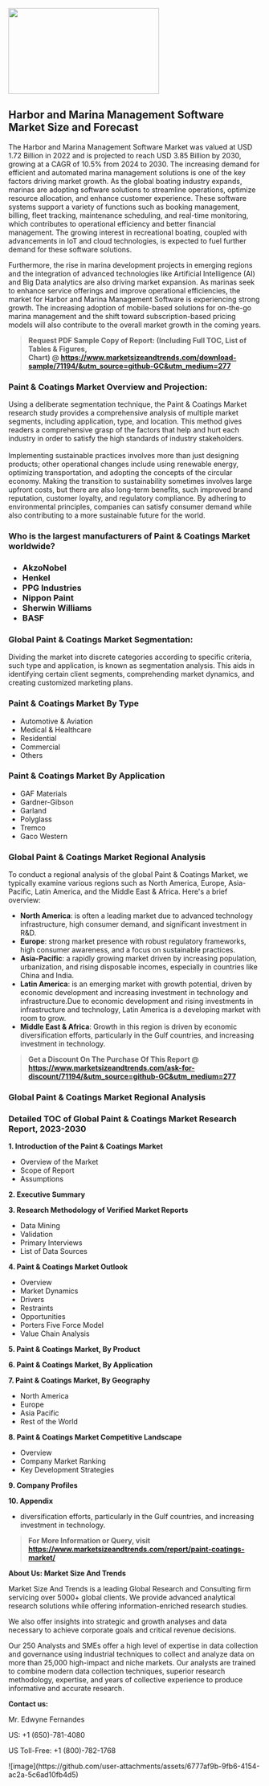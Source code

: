 <p><img class="alignnone size-medium wp-image-20088" src="https://ffe5etoiles.com/wp-content/uploads/2024/12/MST1-300x171.png" alt="" width="300" height="171" /></p><h2>Harbor and Marina Management Software Market Size and Forecast</h2><p>The Harbor and Marina Management Software Market was valued at USD 1.72 Billion in 2022 and is projected to reach USD 3.85 Billion by 2030, growing at a CAGR of 10.5% from 2024 to 2030. The increasing demand for efficient and automated marina management solutions is one of the key factors driving market growth. As the global boating industry expands, marinas are adopting software solutions to streamline operations, optimize resource allocation, and enhance customer experience. These software systems support a variety of functions such as booking management, billing, fleet tracking, maintenance scheduling, and real-time monitoring, which contributes to operational efficiency and better financial management. The growing interest in recreational boating, coupled with advancements in IoT and cloud technologies, is expected to fuel further demand for these software solutions.</p><p>Furthermore, the rise in marina development projects in emerging regions and the integration of advanced technologies like Artificial Intelligence (AI) and Big Data analytics are also driving market expansion. As marinas seek to enhance service offerings and improve operational efficiencies, the market for Harbor and Marina Management Software is experiencing strong growth. The increasing adoption of mobile-based solutions for on-the-go marina management and the shift toward subscription-based pricing models will also contribute to the overall market growth in the coming years.</p></p><blockquote id="" class=""><strong>Request PDF Sample Copy of Report: (Including Full TOC, List of Tables &amp; Figures, Chart)&nbsp;@&nbsp;<strong><a href="https://www.marketsizeandtrends.com/download-sample/71194/&utm_source=github-GC&utm_medium=277" target="_blank">https://www.marketsizeandtrends.com/download-sample/71194/&utm_source=github-GC&utm_medium=277</a></strong></strong></blockquote><h3 id="" class="">Paint & Coatings Market&nbsp;Overview and Projection:</h3><p id="" class="">Using a deliberate segmentation technique, the Paint & Coatings Market research study provides a comprehensive analysis of multiple market segments, including application, type, and location. This method gives readers a comprehensive grasp of the factors that help and hurt each industry in order to satisfy the high standards of industry stakeholders. <br /> <br />Implementing sustainable practices involves more than just designing products; other operational changes include using renewable energy, optimizing transportation, and adopting the concepts of the circular economy. Making the transition to sustainability sometimes involves large upfront costs, but there are also long-term benefits, such improved brand reputation, customer loyalty, and regulatory compliance. By adhering to environmental principles, companies can satisfy consumer demand while also contributing to a more sustainable future for the world.</p><h3 id="" class="">Who is the largest manufacturers of&nbsp;Paint & Coatings Market worldwide?</h3><h3 class=""><p><ul><li>AkzoNobel </li><li> Henkel </li><li> PPG Industries </li><li> Nippon Paint </li><li> Sherwin Williams </li><li> BASF</li></ul></p></h3><h3 id="" class="">Global&nbsp;Paint & Coatings Market Segmentation:</h3><p id="" class="">Dividing the market into discrete categories according to specific criteria, such type and application, is known as segmentation analysis. This aids in identifying certain client segments, comprehending market dynamics, and creating customized marketing plans.</p><h3 id="" class="">Paint & Coatings Market&nbsp;By Type</h3><p><p><ul><li>Automotive & Aviation </li><li> Medical & Healthcare </li><li> Residential </li><li> Commercial </li><li> Others</p></li></ul></p></p><h3 id="" class="">Paint & Coatings Market&nbsp;By Application</h3><p class=""><p><ul><li>GAF Materials </li><li> Gardner-Gibson </li><li> Garland </li><li> Polyglass </li><li> Tremco </li><li> Gaco Western</li></ul></p></p><h3 id="" class="">Global Paint & Coatings Market Regional Analysis</h3><p id="" class="">To conduct a regional analysis of the global Paint & Coatings Market, we typically examine various regions such as North America, Europe, Asia-Pacific, Latin America, and the Middle East &amp; Africa. Here's a brief overview:</p><ul><li><strong>North America</strong>: is often a leading market due to advanced technology infrastructure, high consumer demand, and significant investment in R&amp;D.</li><li><strong>Europe</strong>: strong market presence with robust regulatory frameworks, high consumer awareness, and a focus on sustainable practices.</li><li><strong>Asia-Pacific</strong>: a rapidly growing market driven by increasing population, urbanization, and rising disposable incomes, especially in countries like China and India.</li><li><strong>Latin America</strong>: is an emerging market with growth potential, driven by economic development and increasing investment in technology and infrastructure.Due to economic development and rising investments in infrastructure and technology, Latin America is a developing market with room to grow.</li><li><strong>Middle East &amp; Africa</strong>: Growth in this region is driven by economic diversification efforts, particularly in the Gulf countries, and increasing investment in technology.</li></ul><blockquote id="" class=""><strong>Get a Discount On The Purchase Of This Report @ <strong><a href="https://www.marketsizeandtrends.com/ask-for-discount/71194/&utm_source=github-GC&utm_medium=277" target="_blank">https://www.marketsizeandtrends.com/ask-for-discount/71194/&utm_source=github-GC&utm_medium=277</a></strong></strong></blockquote><h3 id="" class="">Global Paint & Coatings Market Regional Analysis</h3><h3 id="" class="">Detailed TOC of Global Paint & Coatings Market Research Report, 2023-2030</h3><p id="" class=""><strong>1. Introduction of the Paint & Coatings Market</strong></p><ul><li>Overview of the Market</li><li>Scope of Report</li><li>Assumptions</li></ul><p id="" class=""><strong>2. Executive Summary</strong></p><p id="" class=""><strong>3. Research Methodology of Verified Market Reports</strong></p><ul><li>Data Mining</li><li>Validation</li><li>Primary Interviews</li><li>List of Data Sources</li></ul><p id="" class=""><strong>4. Paint & Coatings Market Outlook</strong></p><ul><li>Overview</li><li>Market Dynamics</li><li>Drivers</li><li>Restraints</li><li>Opportunities</li><li>Porters Five Force Model</li><li>Value Chain Analysis</li></ul><p id="" class=""><strong>5. Paint & Coatings Market, By Product</strong></p><p id="" class=""><strong>6. Paint & Coatings Market, By Application</strong></p><p id="" class=""><strong>7. Paint & Coatings Market, By Geography</strong></p><ul><li>North America</li><li>Europe</li><li>Asia Pacific</li><li>Rest of the World</li></ul><p id="" class=""><strong>8. Paint & Coatings Market Competitive Landscape</strong></p><ul><li>Overview</li><li>Company Market Ranking</li><li>Key Development Strategies</li></ul><p id="" class=""><strong>9. Company Profiles</strong></p><p id="" class=""><strong>10. Appendix</strong></p><ul><li>diversification efforts, particularly in the Gulf countries, and increasing investment in technology.</li></ul><blockquote id="" class=""><strong>For More Information or Query, visit <strong><strong><a href="https://www.marketsizeandtrends.com/report/paint-coatings-market/" target="_blank">https://www.marketsizeandtrends.com/report/paint-coatings-market/</a></strong></strong></strong></blockquote><p id="" class=""><strong>About Us: Market Size And Trends</strong></p><p id="" class="">Market Size And Trends is a leading Global Research and Consulting firm servicing over 5000+ global clients. We provide advanced analytical research solutions while offering information-enriched research studies.</p><p id="" class="">We also offer insights into strategic and growth analyses and data necessary to achieve corporate goals and critical revenue decisions.</p><p id="" class="">Our 250 Analysts and SMEs offer a high level of expertise in data collection and governance using industrial techniques to collect and analyze data on more than 25,000 high-impact and niche markets. Our analysts are trained to combine modern data collection techniques, superior research methodology, expertise, and years of collective experience to produce informative and accurate research.</p><p id="" class=""><strong>Contact us:</strong></p><p id="" class="">Mr. Edwyne Fernandes</p><p id="" class="">US: +1 (650)-781-4080</p><p id="" class="">US Toll-Free: +1 (800)-782-1768</p>
![image](https://github.com/user-attachments/assets/6777af9b-9fb6-4154-ac2a-5c6ad10fb4d5)

